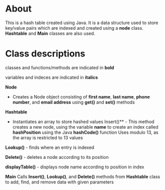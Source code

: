 # About

This is a hash table created using Java.  It is a data structure used to store key/value pairs which are indexed and created using a **node** class.  **Hashtable** and **Main** classes are also used.

# Class descriptions

classes and functions/methods are indicated in **bold**

variables and indeces are indicated in __italics__


**Node**

 *  Creates a Node object consisting of __first name__, __last name__, __phone number__, and __email address__ using **get()** and **set()** methods
 
**Hashtable**
 *  Instantiates an array to store hashed values
Insert()** - This method creates a new node, using the variable __name__ to create an index called __hashPosition__ using the Java **hashCode()** function
    Uses modulo 13, as the array is restricted to 13 values
    
**Lookup()** - finds where an entry is indexed

**Delete()** - deletes a node according to its position

**displayTable()** - displays node name according to position in index

**Main**
Calls **Insert()**, **Lookup()**, and **Delete()** methods from **Hashtable** class to add, find, and remove data with given parameters
   
